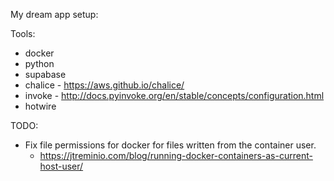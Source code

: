 My dream app setup:

Tools:

* docker
* python
* supabase
* chalice - https://aws.github.io/chalice/ 
* invoke - http://docs.pyinvoke.org/en/stable/concepts/configuration.html
* hotwire

TODO:
 
* Fix file permissions for docker for files written from the container user.
  - https://jtreminio.com/blog/running-docker-containers-as-current-host-user/
